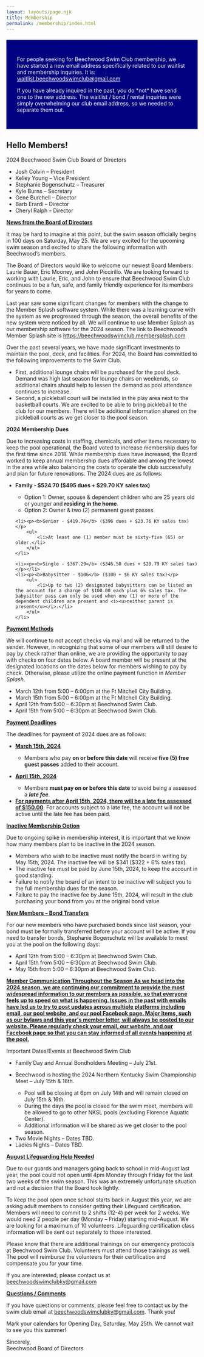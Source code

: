 ```yaml
---
layout: layouts/page.njk
title: Membership
permalink: /membership/index.html
---
```

<section class="[ inner-wrapper ] [ sf-flow ]" style="background: navy; padding: 2em; margin: 1.5em auto;">
 <p style="color: #fff;">For people seeking for Beechwood Swim Club membership, we have started a new email address specifically related to our waitlist and membership inquiries. It is: <a style="color: #fff !important;" href="mailto:waitlist.beechwoodswimclub@gmail.com">waitlist.beechwoodswimclub@gmail.com</a></p>
 <p style="color: #fff;">If you have already inquired in the past, you do *not* have send one to the new address. The waitlist / bond / rental inquiries were simply overwhelming our club email address, so we needed to separate them out. </p>
</section>
 
## Hello Members!

2024 Beechwood Swim Club Board of Directors

* Josh Colvin – President
* Kelley Young – Vice President
* Stephanie Bogenschutz – Treasurer
* Kyle Burns – Secretary
* Gene Burchell – Director
* Barb Erardi – Director
* Cheryl Ralph – Director

<p style="font-weight: bold; text-decoration: underline;">News from the Board of Directors</p>
<p>It may be hard to imagine at this point, but the swim season officially begins in 100 days on Saturday, May 25.   We are very excited for the upcoming swim season and excited to share the following information with Beechwood’s members.</p>
 
<p>The Board of Directors would like to welcome our newest Board Members: Laurie Bauer, Eric Mooney, and John Piccirillo.  We are looking forward to working with Laurie, Eric, and John to ensure that Beechwood Swim Club continues to be a fun, safe, and family friendly experience for its members for years to come.</p>
 
<p>Last year saw some significant changes for members with the change to the Member Splash software system.  While there was a learning curve with the system as we progressed through the season, the overall benefits of the new system were noticed by all.  We will continue to use Member Splash as our membership software for the 2024 season.  The link to Beechwood’s Member Splash site is <a href="https://beechwoodswimclub.membersplash.com/">https://beechwoodswimclub.membersplash.com</a></p>
 
<p>Over the past several years, we have made significant investments to maintain the pool, deck, and facilities.  For 2024, the Board has committed to the following improvements to the Swim Club.</p>

<ul>
    <li>First, additional lounge chairs will be purchased for the pool deck.  Demand was high last season for lounge chairs on weekends, so additional chairs should help to lessen the demand as pool attendance continues to increase.</li>
    <li>Second, a pickleball court will be installed in the play area next to the basketball courts.  We are excited to be able to bring pickleball to the club for our members.  There will be additional information shared on the pickleball courts as we get closer to the pool season.</li>
</ul>
 
<p style="font-weight: bold;">2024 Membership Dues</p>
<p>Due to increasing costs in staffing, chemicals, and other items necessary to keep the pool operational, the Board voted to increase membership dues for the first time since 2018.  While membership dues have increased, the Board worked to keep annual membership dues affordable and among the lowest in the area while also balancing the costs to operate the club successfully and plan for future renovations.  The 2024 dues are as follows:</p>

<ul>
    <li><p style="font-weight: bold;">Family - $524.70 ($495 dues + $29.70 KY sales tax)<p>
        <ul>
            <li>Option 1: Owner, spouse & dependent children who are 25 years old or younger and <b>residing in the home</b>.</li>
            <li>Option 2: Owner & two (2) permanent guest passes.</li>
        </ul>
    </li>

    <li><p><b>Senior ‐ $419.76</b> ($396 dues + $23.76 KY sales tax)</p>
        <ul>
            <li>At least one (1) member must be sixty-five (65) or older.</li>
        </ul>
    </li>

    <li><p><b>Single ‐ $367.29</b> ($346.50 dues + $20.79 KY sales tax)</p></li>
    <li><p><b>Babysitter ‐ $106</b> ($100 + $6 KY sales tax)</p>
        <ul>
            <li>Up to two (2) designated babysitters can be listed on the account for a charge of $100.00 each plus 6% sales tax. The babysitter pass can only be used when one (1) or more of the dependent children are present and <i><u>neither parent is present</u></i>.</li>
        </ul>
    </li>
</ul>
 
<p style="font-weight: bold; text-decoration: underline;">Payment Methods</p>
<p>We will continue to not accept checks via mail and will be returned to the sender. However, in recognizing that some of our members will still desire to pay by check rather than online, we are providing the opportunity to pay with checks on four dates below. A board member will be present at the designated locations on the dates below for members wishing to pay by check. Otherwise, please utilize the online payment function in <i>Member Splash</i>.</p>

<ul>
    <li>March 12th from 5:00 – 6:00pm at the Ft Mitchell City Building.</li>
    <li>March 15th from 5:00 – 6:00pm at the Ft Mitchell City Building.</li>
    <li>April 12th from 5:00 – 6:30pm at Beechwood Swim Club.</li>
    <li>April 15th from 5:00 – 6:30pm at Beechwood Swim Club.</li>
</ul>

<p style="font-weight: bold; text-decoration: underline;">Payment Deadlines</p>
<p>The deadlines for payment of 2024 dues are as follows:</p>

<ul>
    <li><p style="font-weight: bold; text-decoration: underline;">March 15th, 2024</p>
        <ul>
            <li>Members who pay <b>on or before this date</b> will receive <b>five (5) free guest passes</b> added to their account.</li>
        </ul>
    </li>
    <li><p style="font-weight: bold; text-decoration: underline;">April 15th, 2024</p>
        <ul>
            <li>Members <b>must pay on or before this date</b> to avoid being a assessed a <b><i>late fee</i></b>.</li>
        </ul>
    </li>
    <li><b><u>For payments after April 15th, 2024, there will be a late fee assessed of $150.00</u></b>. For accounts subject to a late fee, the account will not be active until the late fee has been paid.</li>
</ul>
 
<p style="font-weight: bold; text-decoration: underline;">Inactive Membership Option</p>
<p>Due to ongoing spike in membership interest, it is important that we know how many members plan to be inactive in the 2024 season.</p>

<ul>
    <li>Members who wish to be inactive must notify the board in writing by May 15th, 2024. The inactive fee will be $341 ($322 + 6% sales tax).</li>
    <li>The inactive fee must be paid by June 15th, 2024, to keep the account in good standing.</li>
    <li>Failure to notify the board of an intent to be inactive will subject you to the full membership dues for the season.</li>
    <li>Failure to pay the inactive fee by June 15th, 2024, will result in the club purchasing your bond from you at the original bond value.</li>
</ul>
 
<p style="font-weight: bold; text-decoration: underline;">New Members – Bond Transfers</p>
<p>For our new members who have purchased bonds since last season, your bond must be formally transferred before your account will be active. If you need to transfer bonds, Stephanie Bogenschutz will be available to meet you at the pool on the following days:</p>

<ul>
    <li>April 12th from 5:00 – 6:30pm at Beechwood Swim Club.</li>
    <li>April 15th from 5:00 – 6:30pm at Beechwood Swim Club.</li>
    <li>May 15th from 5:00 – 6:30pm at Beechwood Swim Club.</li>
</ul>
 
<p style="font-weight: bold; text-decoration: underline;">Member Communication Throughout the Season
As we head into the 2024 season, we are continuing our commitment to provide the most widespread information to our members as possible, so that everyone feels up to speed on what is happening. Issues in the past with emails have led us to try to post updates across multiple platforms including email, our pool website, and our pool Facebook page. Major items, such as our bylaws and this year's member letter, will always be posted to our website. Please regularly check your email, our website, and our Facebook page so that you can stay informed of all events happening at the pool.</p> 
 
<p style="font-weight: bold; text-decoration: underline;"></p>Important Dates/Events at Beechwood Swim Club
<ul>
    <li>Family Day and Annual Bondholders Meeting – July 21st.</li>
    <li>
        <p>Beechwood is hosting the 2024 Northern Kentucky Swim Championship Meet – July 15th & 16th.</p>
        <ul>
            <li>Pool will be closing at 6pm on July 14th and will remain closed on July 15th & 16th.</li>
            <li>During the days the pool is closed for the swim meet, members will be allowed to go to other NKSL pools (excluding Florence Aquatic Center).</li>
            <li>Additional information will be shared as we get closer to the pool season.</li>
        </ul>
    </li>
    <li>Two Movie Nights – Dates TBD.</li>
    <li>Ladies Nights – Dates TBD.</li>
</ul>
 
<p style="font-weight: bold; text-decoration: underline;">August Lifeguarding Help Needed</p>
<p>Due to our guards and managers going back to school in mid-August last year, the pool could not open until 4pm Monday through Friday for the last two weeks of the swim season.  This was an extremely unfortunate situation and not a decision that the Board took lightly.</p>
 
<p>To keep the pool open once school starts back in August this year, we are asking adult members to consider getting their Lifeguard certification.  Members will need to commit to 2 shifts (12-4) per week for 2 weeks.  We would need 2 people per day (Monday – Friday) starting mid-August.  We are looking for a maximum of 10 volunteers.  Lifeguarding certification class information will be sent out separately to those interested.</p>
 
<p>Please know that there are additional trainings on our emergency protocols at Beechwood Swim Club.  Volunteers must attend those trainings as well.  The pool will reimburse the volunteers for their certification and compensate you for your time.</p>
 
<p>If you are interested, please contact us at <a href="mailto:beechwoodswimclubky@gmail.com">beechwoodswimclubky@gmail.com</a></p>
 
<p style="font-weight: bold; text-decoration: underline;">Questions / Comments</p>
<p>If you have questions or comments, please feel free to contact us by the swim club email at <a href="mailto:beechwoodswimclubky@gmail.com">beechwoodswimclubky@gmail.com</a>. Thank you!</p>
 
<p>Mark your calendars for Opening Day, Saturday, May 25th. We cannot wait to see you this summer!</p>
 
<p>Sincerely,<br>
Beechwood Board of Directors</p>

<!-- The temperature was in the 70's today, and we are gaining more minutes of daylight with each passing day. Before we know it, winter will be a distant memory, and the sights, sounds, and feelings that have defined summer for generations of us will be alive at Beechwood Swim Club. 

One of the more prominent changes from last season is that the club is transitioning to a new management software called *[Member Splash](https://beechwoodswimclub.membersplash.com/)*. Several board members vetted new software programs and concluded that Member Splashwas a more sophisticated option to serve the growing need for online management and communication with our members. While many of the benefits may not be visible from the perspective of members, our new software will allow you to pay your membership, buy guest passes, as well as have the front gate staff check you and your guests in quickly at the front gate. There is a learning curve with any new software, and while we are confident in the need for the switch, we ask that you be patient with us when technology issues inevitably arise. ***Information on how to log into [Member Splash](https://beechwoodswimclub.membersplash.com/) is provided at the conclusion of this newsletter***.

The switch to the new software meant that our records of our membership needed to be transferred, which unfortunately involved a significant amount of manual entry and time. However, the silver lining is that this account-by-account data entry revealed that many of our member accounts still contained outdated information, and this was a prime opportunity to update our records to see that our biographical information is presently accurate. Thus, we are requiring each member to fill out a ***membership information form*** so that we can update and cross-check the information. Only one form is required per membership; you do not have to submit one individually for households with multiple people. ***The membership information form can be accessed by clicking*** [here](https://mcusercontent.com/d2234782ae340940dd72dad5c/files/2f9f3a94-e80b-881d-abe7-cb7c083f3e91/Membership_Information_Form_._Final_Version.docx). Please fill out the form and return it to us either by email to <beechwoodswimclubky@gmail.com> (preferred) or by mailing it to PO Box 17066, Fort Mitchell, Kentucky, 41017 by ***April 15th***. Your account will not be active on opening weekend if the membership form has not been received, so please return it to avoid unnecessary hardship on what should be an exciting weekend. Instructions on accessing *[Member Splash](https://beechwoodswimclub.membersplash.com/)* are contained further down. 

Another necessary change that some may perceive as significant is that ***we will not be accepting checks by mail to our PO Box this year***. Last year, we ran into far too many circumstances of checks becoming lost in the mail, being delayed by weeks, never arriving at all, being placed in another PO Box, and a multitude of other issues. To eliminate these problems for the benefit of both our members and the board members processing the payments, we are not accepting checks via mail. However, in recognizing that some of our members will still desire to pay by check rather than online, we are providing opportunities to deliver checks.  A board member will be present on the following dates, times, and locations to accept them:

- ***March 1st, 5:00 - 7:00 PM, Fort Mitchell City Building***
- ***March 11th, 1:00 - 2:30 PM, Erlanger Public Library, Anne Room***
- ***April 15th, 12:00 - 2:00 PM, Beechwood Swim Club***

Members wishing to pay by check can bring their check to the club on those designated occasions. Otherwise, please utilize the online payment function in *[Member Splash](https://beechwoodswimclub.membersplash.com/)*.

The membership dues for the 2023 season remain unchanged from the 2022 season. However, the State of Kentucky has passed a new law effective January 1, 2023 that requires a 6% sales tax to be applied to club membership fees.  The sales tax has been added to the membership dues and are listed below: 

**Family** - $477 ($450 dues + $27 sales tax)
- Option 1: Owner, spouse & dependent children who are 25 years old or younger and ***residing in the home***. 
- Option 2: Owner & two (2) permanent guest passes

**Senior** ‐ $381.60 ($360 dues + $21.60 sales tax) 
- At least one (1) member must be sixty-five (65) or older

**Single** ‐ $333.90 ($315 dues + $18.90 sales tax)

**Babysitter** ‐ $106 ($100 + $6 sales tax)
- Up to two (2) designated babysitters can be listed on the account for a charge of   $100.00 each plus 6% sales tax. The babysitter pass can only be used when one (1) or more of the dependent children are present and neither parent is present. 

The deadlines for payment of 2023 dues are as follows:
- **March 15th, 2023** - Members who pay **on or before this date** will receive **five (5) free guest passes** added to their account
- **April 15th, 2023** - Members **must pay on or before this date** to avoid being a assessed a **late fee**

**For payments after April 15th, 2023, there will be a late fee assessed of $150.00**. For accounts subject to a late fee, the account will not be active on opening weekend unless the late fee has been paid. The Board of Directors wants nothing more than to assess absolutely ***zero*** late fees. It is our hope that by sharing these deadlines over the last year and posting them in multiple places, all dues are paid timely, and no late fee is assessed to any member. However, to encourage compliance with the deadlines and allow the board to make financial decisions for the upcoming season, the late fee must exist, and it will be enforced. Please pay on time so that opening weekend is nothing but smiles for both sides. 
 
Due to ongoing spike in membership interest, it is important that we know how many members plan to be ***inactive*** in the 2023 season. Members who wish to be inactive must notify the board in writing by May 15th, 2023. The inactive fee will be $310 ($292.50 + 6% sales tax). Likewise, ***the inactive fee must be paid by June 15th, 2023***, to keep the account in good standing. Failure to notify the board of an intent to be inactive will subject you to the full membership dues for the season, and failure to pay the inactive fee by ***June 15th, 2023***, will result in the club purchasing your bond from you at the original bond value.
 
For our new members who have purchased bonds since last season, your bond must be formally transferred before your account will be active. If you need to transfer bonds, Stephanie Bogenschutz will be available to meet you at the pool on the following days:

- 5/3/23 from 5:00 – 6:00 pm
- 5/10/23 from 5:00 – 6:00 pm
- 5/12/23 from 4:00 – 5:30 pm
- 5/27/23 from 11:00 am – 12:00 pm

As always, if you have questions, please feel free to contact us at the swim club email, which is <beechwoodswimclubky@gmail.com>. As much as the contents of this letter may now sound direct, please understand it is merely out of a desire to convey information clearly and without room for misunderstanding. Each member of the Board of Directors genuinely cares about Beechwood Swim Club; its past, its present, and its future. Each of you is a part of that; some of you the past, all of you the present, and hopefully many of you the future. Preserving the summer experience that is Beechwood Swim Club for current and future generations is what drives us to join the board, and that experience would not exist without our members. 
 
As we head into the 2023 season, we are continuing our commitment to provide the most widespread information to our members as possible, so that everyone feels up to speed on what is happening. Issues in the past with emails have led us to try to post updates across multiple platforms including email, our pool website, and our pool [Facebook page](https://www.facebook.com/people/Beechwood-Swim-Club/100063776424126/). Major items, such as our newly updated bylaws and this year’s member letter, will always be posted to our [website](https://www.beechwoodswimclub.org/). However, for the most timely and current updates, such as closure of the pool due to weather and things of that nature, our Facebook page is the best place to stay informed. Please stay up to speed with your email, our website, and our Facebook page so that we have the best chance of reaching you. 

Lastly the club is hiring employees for this upcoming summer. Interviews will be held in the Anne Room of the Erlanger Public Library on March 11th and March 19th from 1:00 PM - 2:30 PM. This information is included in the flyer attached [here](https://mcusercontent.com/d2234782ae340940dd72dad5c/images/63b915e9-abe9-b245-9183-0de45990d5bf.jpg). We would love to have our local kids join us this summer. 
 
Mark your calendars for Opening Day, Saturday, May 27th. We cannot wait to see you; sunnier days are ahead.

Sincerely,

Beechwood Board of Directors -->
